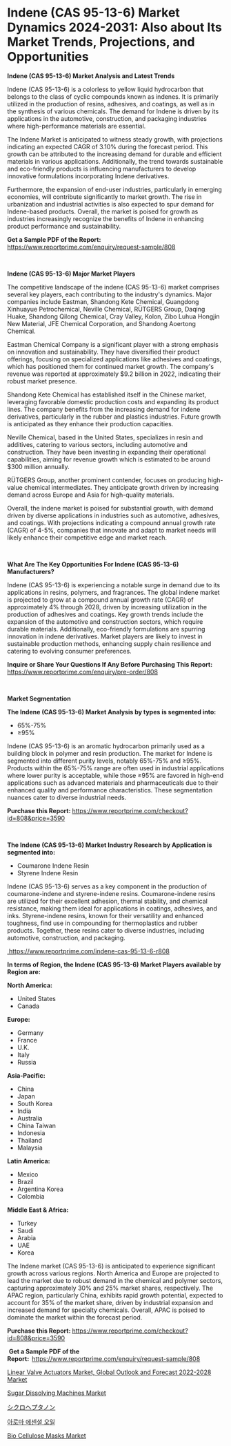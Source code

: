 <p><h1>Indene (CAS 95-13-6) Market Dynamics 2024-2031: Also about Its Market Trends, Projections, and Opportunities</h1></p><p><strong>Indene (CAS 95-13-6) Market Analysis and Latest Trends</strong></p>
<p><p>Indene (CAS 95-13-6) is a colorless to yellow liquid hydrocarbon that belongs to the class of cyclic compounds known as indenes. It is primarily utilized in the production of resins, adhesives, and coatings, as well as in the synthesis of various chemicals. The demand for Indene is driven by its applications in the automotive, construction, and packaging industries where high-performance materials are essential.</p><p>The Indene Market is anticipated to witness steady growth, with projections indicating an expected CAGR of 3.10% during the forecast period. This growth can be attributed to the increasing demand for durable and efficient materials in various applications. Additionally, the trend towards sustainable and eco-friendly products is influencing manufacturers to develop innovative formulations incorporating Indene derivatives.</p><p>Furthermore, the expansion of end-user industries, particularly in emerging economies, will contribute significantly to market growth. The rise in urbanization and industrial activities is also expected to spur demand for Indene-based products. Overall, the market is poised for growth as industries increasingly recognize the benefits of Indene in enhancing product performance and sustainability.</p></p>
<p><strong>Get a Sample PDF of the Report:&nbsp;</strong> <a href="https://www.reportprime.com/enquiry/request-sample/808">https://www.reportprime.com/enquiry/request-sample/808</a></p>
<p>&nbsp;</p>
<p><strong>Indene (CAS 95-13-6) Major Market Players</strong></p>
<p><p>The competitive landscape of the indene (CAS 95-13-6) market comprises several key players, each contributing to the industry's dynamics. Major companies include Eastman, Shandong Kete Chemical, Guangdong Xinhuayue Petrochemical, Neville Chemical, RÜTGERS Group, Daqing Huake, Shandong Qilong Chemical, Cray Valley, Kolon, Zibo Luhua Hongjin New Material, JFE Chemical Corporation, and Shandong Aoertong Chemical.</p><p>Eastman Chemical Company is a significant player with a strong emphasis on innovation and sustainability. They have diversified their product offerings, focusing on specialized applications like adhesives and coatings, which has positioned them for continued market growth. The company's revenue was reported at approximately $9.2 billion in 2022, indicating their robust market presence.</p><p>Shandong Kete Chemical has established itself in the Chinese market, leveraging favorable domestic production costs and expanding its product lines. The company benefits from the increasing demand for indene derivatives, particularly in the rubber and plastics industries. Future growth is anticipated as they enhance their production capacities.</p><p>Neville Chemical, based in the United States, specializes in resin and additives, catering to various sectors, including automotive and construction. They have been investing in expanding their operational capabilities, aiming for revenue growth which is estimated to be around $300 million annually.</p><p>RÜTGERS Group, another prominent contender, focuses on producing high-value chemical intermediates. They anticipate growth driven by increasing demand across Europe and Asia for high-quality materials.</p><p>Overall, the indene market is poised for substantial growth, with demand driven by diverse applications in industries such as automotive, adhesives, and coatings. With projections indicating a compound annual growth rate (CAGR) of 4-5%, companies that innovate and adapt to market needs will likely enhance their competitive edge and market reach.</p></p>
<p>&nbsp;</p>
<p><strong>What Are The Key Opportunities For Indene (CAS 95-13-6) Manufacturers?</strong></p>
<p><p>Indene (CAS 95-13-6) is experiencing a notable surge in demand due to its applications in resins, polymers, and fragrances. The global indene market is projected to grow at a compound annual growth rate (CAGR) of approximately 4% through 2028, driven by increasing utilization in the production of adhesives and coatings. Key growth trends include the expansion of the automotive and construction sectors, which require durable materials. Additionally, eco-friendly formulations are spurring innovation in indene derivatives. Market players are likely to invest in sustainable production methods, enhancing supply chain resilience and catering to evolving consumer preferences.</p></p>
<p><strong>Inquire or Share Your Questions If Any Before Purchasing This Report:</strong> <a href="https://www.reportprime.com/enquiry/pre-order/808">https://www.reportprime.com/enquiry/pre-order/808</a></p>
<p>&nbsp;</p>
<p><strong>Market Segmentation</strong></p>
<p><strong>The Indene (CAS 95-13-6) Market Analysis by types is segmented into:</strong></p>
<p><ul><li>65%-75%</li><li>≥95%</li></ul></p>
<p><p>Indene (CAS 95-13-6) is an aromatic hydrocarbon primarily used as a building block in polymer and resin production. The market for Indene is segmented into different purity levels, notably 65%-75% and ≥95%. Products within the 65%-75% range are often used in industrial applications where lower purity is acceptable, while those ≥95% are favored in high-end applications such as advanced materials and pharmaceuticals due to their enhanced quality and performance characteristics. These segmentation nuances cater to diverse industrial needs.</p></p>
<p><strong>Purchase this Report:&nbsp;</strong><a href="https://www.reportprime.com/checkout?id=808&price=3590">https://www.reportprime.com/checkout?id=808&price=3590</a></p>
<p>&nbsp;</p>
<p><strong>The Indene (CAS 95-13-6) Market Industry Research by Application is segmented into:</strong></p>
<p><ul><li>Coumarone Indene Resin</li><li>Styrene Indene Resin</li></ul></p>
<p><p>Indene (CAS 95-13-6) serves as a key component in the production of coumarone-indene and styrene-indene resins. Coumarone-indene resins are utilized for their excellent adhesion, thermal stability, and chemical resistance, making them ideal for applications in coatings, adhesives, and inks. Styrene-indene resins, known for their versatility and enhanced toughness, find use in compounding for thermoplastics and rubber products. Together, these resins cater to diverse industries, including automotive, construction, and packaging.</p></p>
<p><a href="https://www.reportprime.com/indene-cas-95-13-6-r808">&nbsp;https://www.reportprime.com/indene-cas-95-13-6-r808</a></p>
<p><strong>In terms of Region, the Indene (CAS 95-13-6) Market Players available by Region are:</strong></p>
<p>
    <p> <strong> North America: </strong>
        <ul>
            <li>United States</li>
            <li>Canada</li>
        </ul>
        </p> 
    <p> <strong> Europe: </strong>
        <ul>
            <li>Germany</li>
            <li>France</li>
            <li>U.K.</li>
            <li>Italy</li>
            <li>Russia</li>
        </ul>
        </p> 
    <p> <strong> Asia-Pacific: </strong>
        <ul>
            <li>China</li>
            <li>Japan</li>
            <li>South Korea</li>
            <li>India</li>
            <li>Australia</li>
            <li>China Taiwan</li>
            <li>Indonesia</li>
            <li>Thailand</li>
            <li>Malaysia</li>
        </ul>
        </p> 
    <p> <strong> Latin America: </strong>
        <ul>
            <li>Mexico</li>
            <li>Brazil</li>
            <li>Argentina Korea</li>
            <li>Colombia</li>
        </ul>
        </p> 
    <p> <strong> Middle East & Africa: </strong>
        <ul>
            <li>Turkey</li>
            <li>Saudi</li>
            <li>Arabia</li>
            <li>UAE</li>
            <li>Korea</li>
        </ul>
    </p>
    </p>
<p><p>The Indene market (CAS 95-13-6) is anticipated to experience significant growth across various regions. North America and Europe are projected to lead the market due to robust demand in the chemical and polymer sectors, capturing approximately 30% and 25% market shares, respectively. The APAC region, particularly China, exhibits rapid growth potential, expected to account for 35% of the market share, driven by industrial expansion and increased demand for specialty chemicals. Overall, APAC is poised to dominate the market within the forecast period.</p></p>
<p><strong>Purchase this Report: </strong><a href="https://www.reportprime.com/checkout?id=808&price=3590">https://www.reportprime.com/checkout?id=808&price=3590</a></p>
<p>&nbsp;<strong>Get a Sample PDF of the Report:&nbsp;&nbsp;</strong><a href="https://www.reportprime.com/enquiry/request-sample/808">https://www.reportprime.com/enquiry/request-sample/808</a></p>
<p><strong></strong></p>
<p><p><a href="https://www.linkedin.com/pulse/emerging-opportunities-challenges-global-linear-valve-actuators-jzi6f?trackingId=MiqFXfOgSMiO7oRRBAoOHA%3D%3D">Linear Valve Actuators Market, Global Outlook and Forecast 2022-2028 Market</a></p><p><a href="https://issuu.com/reportprime-2/docs/sugar-dissolving-machines-market-si_830a1f73d15960">Sugar Dissolving Machines Market</a></p><p><a href="https://medium.com/@titusboyer1/%E3%82%B7%E3%82%AF%E3%83%AD%E3%83%98%E3%83%97%E3%82%BF%E3%83%8E%E3%83%B3%E5%B8%82%E5%A0%B4-2024%E5%B9%B4%E3%81%8B%E3%82%892031%E5%B9%B4%E3%81%BE%E3%81%A7%E3%81%AE%E4%B8%96%E7%95%8C%E3%81%8A%E3%82%88%E3%81%B3%E5%9C%B0%E5%9F%9F%E5%88%86%E6%9E%90-845934dc3d51">シクロヘプタノン</a></p><p><a href="https://medium.com/@afsanamia652/%EA%B8%80%EB%A1%9C%EB%B2%8C-%EC%95%84%EB%A1%9C%EB%A7%88%ED%8B%B1-%EC%97%90%EC%84%BC%EC%85%9C-%EC%98%A4%EC%9D%BC-%EC%8B%9C%EC%9E%A5-%EB%8F%99%ED%96%A5-2024%EB%85%84%EB%B6%80%ED%84%B0-2031%EB%85%84%EA%B9%8C%EC%A7%80%EC%9D%98-%EC%84%B1%EC%9E%A5-%EA%B8%B0%ED%9A%8C%EC%99%80-%EB%8F%84%EC%A0%84%EC%97%90-%EB%8C%80%ED%95%9C-%EC%9D%B8%EC%82%AC%EC%9D%B4%ED%8A%B8-8eac40b65d4b">아로마 에센셜 오일</a></p><p><a href="https://issuu.com/reportprime-2/docs/bio-cellulose-masks-market-size-203_1711173f9c84c7">Bio Cellulose Masks Market</a></p></p>